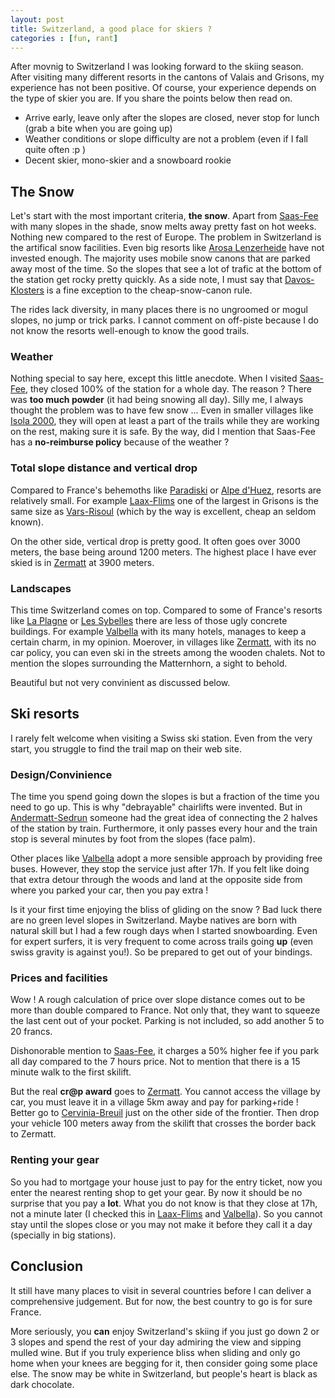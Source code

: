 ```yaml
---
layout: post
title: Switzerland, a good place for skiers ?
categories : [fun, rant]
---
```


After movnig to Switzerland I was looking forward to the skiing season. 
After visiting many different resorts in the cantons of Valais and Grisons, my experience has not been positive.
Of course, your experience depends on the type of skier you are. If you share the points below then read on.

* Arrive early, leave only after the slopes are closed, never stop for lunch (grab a bite when you are going up)
* Weather conditions or slope difficulty are not a problem (even if I fall quite often :p )
* Decent skier, mono-skier and a snowboard rookie

## The Snow

Let's start with the most important criteria, **the snow**.
Apart from [Saas-Fee][1] with many slopes in the shade, snow melts away pretty fast on hot weeks. Nothing new compared to the rest of Europe.
The problem in Switzerland is the artifical snow facilities. Even big resorts like [Arosa Lenzerheide][2] have not invested enough.
The majority uses mobile snow canons that are parked away most of the time. So the slopes that see a lot of trafic at the bottom
of the station get rocky pretty quickly. As a side note, I must say that [Davos-Klosters][13] is a fine exception to the cheap-snow-canon rule.

The rides lack diversity, in many places there is no ungroomed or mogul slopes, no jump or trick parks. 
I cannot comment on off-piste because I do not know the resorts well-enough to know the good trails.

### Weather

Nothing special to say here, except this little anecdote.
When I visited [Saas-Fee][1], they closed 100% of the station for a whole day. The reason ? There was **too much powder** (it had being snowing all day).
Silly me, I always thought the problem was to have few snow ...
Even in smaller villages like [Isola 2000][12], they will open at least a part of the trails while they are working on the rest, making sure it is safe.
By the way, did I mention that Saas-Fee has a **no-reimburse policy** because of the weather ?

### Total slope distance and vertical drop

Compared to France's behemoths like [Paradiski][6] or [Alpe d'Huez][7], resorts are relatively small. 
For example [Laax-Flims][10] one of the largest in Grisons is the same size as [Vars-Risoul][11] (which by the way is excellent, cheap an seldom known).

On the other side, vertical drop is pretty good. It often goes over 3000 meters, the base being around 1200 meters. 
The highest place I have ever skied is in [Zermatt][5] at 3900 meters.

### Landscapes

This time Switzerland comes on top. 
Compared to some of France's resorts like [La Plagne][3] or [Les Sybelles][4] there are less of those ugly concrete buildings.
For example [Valbella][2] with its many hotels, manages to keep a certain charm, in my opinion.
Moerover, in villages like [Zermatt][5], with its no car policy, you can even ski in the streets among the wooden chalets.
Not to mention the slopes surrounding the Matternhorn, a sight to behold.

Beautiful but not very convinient as discussed below.

## Ski resorts

I rarely felt welcome when visiting a Swiss ski station.
Even from the very start, you struggle to find the trail map on their web site.

### Design/Convinience

The time you spend going down the slopes is but a fraction of the time you need to go up. This is why "debrayable" chairlifts were invented.
But in [Andermatt-Sedrun][9] someone had the great idea of connecting the 2 halves of the station by train. 
Furthermore, it only passes every hour and the train stop is several minutes by foot from the slopes (face palm).

Other places like [Valbella][2] adopt a more sensible approach by providing free buses. However, they stop the service just after 17h. 
If you felt like doing that extra detour through the woods and land at the opposite side from where you parked your car, then you pay extra !

Is it your first time enjoying the bliss of gliding on the snow ? 
Bad luck there are no green level slopes in Switzerland. Maybe natives are born with natural skill but I had a few rough days when I started snowboarding. 
Even for expert surfers, it is very frequent to come across trails going **up** (even swiss gravity is against you!). So be prepared to get out of your bindings.

### Prices and facilities

Wow ! A rough calculation of price over slope distance comes out to be more than double compared to France.
Not only that, they want to squeeze the last cent out of your pocket. Parking is not included, so add another 5 to 20 francs.

Dishonorable mention to [Saas-Fee][1], it charges a 50% higher fee if you park all day compared to the 7 hours price. Not to mention that there is a 15 minute walk to the first skilift.

But the real **cr@p award** goes to [Zermatt][5]. You cannot access the village by car, you must leave it in a village 5km away and pay for parking+ride !
Better go to [Cervinia-Breuil][8] just on the other side of the frontier. Then drop your vehicle 100 meters away from the skilift that crosses the border back to Zermatt.

### Renting your gear

So you had to mortgage your house just to pay for the entry ticket, now you enter the nearest renting shop to get your gear.
By now it should be no surprise that you pay a **lot**. What you do not know is that they close at 17h, not a minute later (I checked this in [Laax-Flims][10] and [Valbella][2]). 
So you cannot stay until the slopes close or you may not make it before they call it a day (specially in big stations).

## Conclusion

It still have many places to visit in several countries before I can deliver a comprehensive judgement. But for now, the best country to go is for sure France.

More seriously, you **can** enjoy Switzerland's skiing if you just go down 2 or 3 slopes and spend the rest of your day admiring the view and sipping mulled wine.
But if you truly experience bliss when sliding and only go home when your knees are begging for it, then consider going some place else.
The snow may be white in Switzerland, but people's heart is black as dark chocolate.

[1]: sismedia.mit.ch/saastal/sismap/3/html/winter/de/index.html?showaccordion=2
[2]: http://www.infosnow.ch/~apgmontagne/?lang=de&id=67&tab=map-wi
[3]: http://www.la-plagne.com/images/ski/plandespistes.pdf
[4]: http://live.skiplan.com/moduleweb/2.0/sybelles.php#
[5]: http://www.matterhornparadise.ch/en/summer/panoramalive?affiliate=1
[6]: http://www.lesarcs.com/domaine-skiable.html
[7]: http://live.skiplan.com/moduleweb/2.0/alpedhuez.php#
[8]: http://www.breuil-cervinia.it/documents/Download_the_map_in_PDF?ixDownload=true
[9]: http://www.skiarena.ch/en/skiing/webcams.html
[10]: http://live.laax.com/?page=slopes
[11]: http://www.risoul.com/plan-des-pistes-hiver.html
[12]: http://winter.isola2000.com/ski-area
[13]: http://www.davos.ch/en/winter/mountains/

